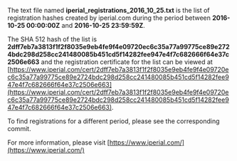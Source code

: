 The text file named **iperial_registrations_2016_10_25.txt** is the list of registration hashes created by iperial.com during the period between **2016-10-25 00:00:00Z** and **2016-10-25 23:59:59Z**.

The SHA 512 hash of the list is **2dff7eb7a3813f1f2f8035e9eb4fe9f4e09720ec6c35a77a99775ce89e2724bdc298d258cc241480085b451cd5f14282fee947e4f7c682666f64e37c2506e663** and the registration certificate for the list can be viewed at [https://www.iperial.com/cert/2dff7eb7a3813f1f2f8035e9eb4fe9f4e09720ec6c35a77a99775ce89e2724bdc298d258cc241480085b451cd5f14282fee947e4f7c682666f64e37c2506e663](https://www.iperial.com/cert/2dff7eb7a3813f1f2f8035e9eb4fe9f4e09720ec6c35a77a99775ce89e2724bdc298d258cc241480085b451cd5f14282fee947e4f7c682666f64e37c2506e663).

To find registrations for a different period, please see the corresponding commit.

For more information, please visit [https://www.iperial.com/](https://www.iperial.com/)
